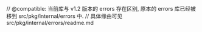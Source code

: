 //  @compatible: 当前库与 v1.2 版本的 errors 存在区别, 原本的 errors 库已经被移到 src/pkg/internal/errors 中.
//  具体缘由可见 src/pkg/internal/errors/readme.md

